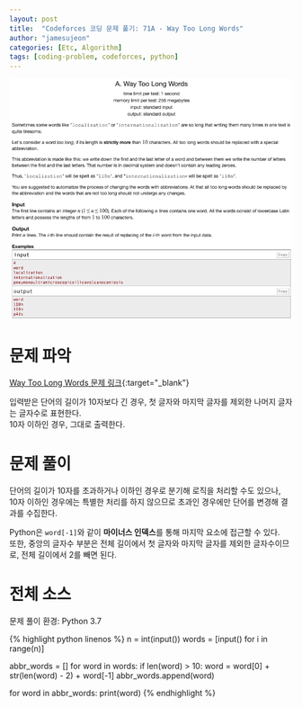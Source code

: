 ```yaml
---
layout: post
title:  "Codeforces 코딩 문제 풀기: 71A - Way Too Long Words"
author: "jamesujeon"
categories: [Etc, Algorithm]
tags: [coding-problem, codeforces, python]
---
```


![71A - Way Too Long Words](assets/codeforces_71a_way_too_long_words.png "71A - Way Too Long Words")

# 문제 파악

[Way Too Long Words 문제 링크](http://codeforces.com/problemset/problem/71/A){:target="_blank"}

입력받은 단어의 길이가 10자보다 긴 경우, 첫 글자와 마지막 글자를 제외한 나머지 글자는 글자수로 표현한다.  
10자 이하인 경우, 그대로 출력한다.

# 문제 풀이

단어의 길이가 10자를 초과하거나 이하인 경우로 분기해 로직을 처리할 수도 있으나,  
10자 이하인 경우에는 특별한 처리를 하지 않으므로 초과인 경우에만 단어를 변경해 결과를 수집한다.

Python은 `word[-1]`와 같이 **마이너스 인덱스**를 통해 마지막 요소에 접근할 수 있다.  
또한, 중앙의 글자수 부분은 전체 길이에서 첫 글자와 마지막 글자를 제외한 글자수이므로, 전체 길이에서 2를 빼면 된다.

# 전체 소스

문제 풀이 환경: Python 3.7

{% highlight python linenos %}
n = int(input())
words = [input() for i in range(n)]

abbr_words = []
for word in words:
  if len(word) > 10:
    word = word[0] + str(len(word) - 2) + word[-1]
  abbr_words.append(word)

for word in abbr_words:
  print(word)
{% endhighlight %}
